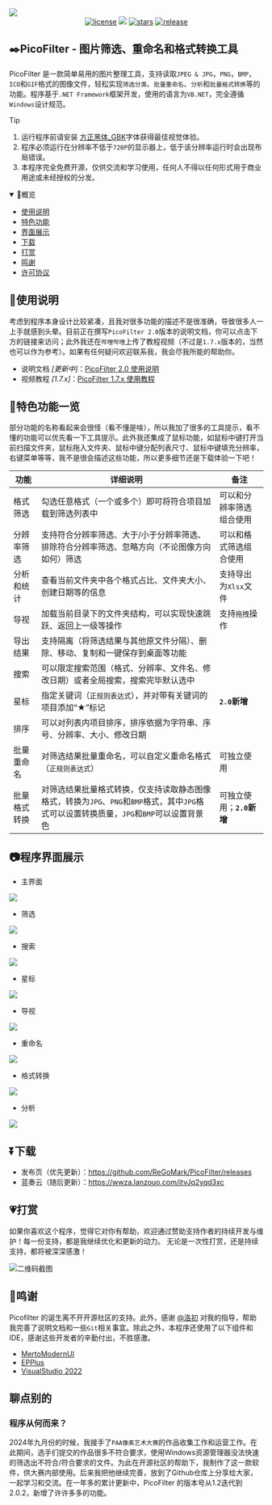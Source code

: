 <img src="https://raw.githubusercontent.com/ReGoMark/PicoFilter/refs/heads/main/Resources/Assets/head.png" />

<div align="center">
    
<a href="./LICENSE">
    <img src="https://img.shields.io/github/license/ReGoMark/PicoFilter.svg?style=for-the-badge" alt="license"></a>
<a href="https://github.com/ReGoMark/PicoFilter/commits/main">
    <img src="https://img.shields.io/github/last-commit/ReGoMark/PicoFilter?style=for-the-badge"></a>
<a href="https://github.com/ReGoMark/PicoFilter/stargazers">
    <img src="https://img.shields.io/github/stars/ReGoMark/PicoFilter.svg?style=for-the-badge" alt="stars"></a>
<a href="https://github.com/ReGoMark/PicoFilter/release">
    <img src="https://img.shields.io/github/release/ReGoMark/PicoFilter.svg?style=for-the-badge" alt="release"></a>
    
</div>

## ✒️PicoFilter - 图片筛选、重命名和格式转换工具

PicoFilter 是一款简单易用的图片整理工具，支持读取`JPEG & JPG`，`PNG`，`BMP`，`ICO`和`GIF`格式的图像文件，轻松实现`筛选分类`、`批量重命名`、`分析`和`批量格式转换`等的功能。程序基于`.NET Framework`框架开发，使用的语言为`VB.NET`，完全遵循`Windows`设计规范。

>[!TIP]
>1. 运行程序前请安装 [方正黑体_GBK](./Fonts/方正黑体GBK.ttf)字体获得最佳视觉体验。
>2. 程序必须运行在分辨率不低于`720P`的显示器上，低于该分辨率运行时会出现布局错误。
>3. 本程序完全免费开源，仅供交流和学习使用，任何人不得以任何形式用于商业用途或未经授权的分发。

<details open>
<summary> 📖概览 </summary>

- [使用说明](#使用说明)  
- [特色功能](#特色功能一览)
- [界面展示](#程序界面展示)
- [下载](#下载)
- [打赏](#打赏)
- [鸣谢](#鸣谢)
- [许可协议](https://github.com/ReGoMark/PicoFilter/blob/0676005b5875f35327bca930f663c78daa085f33/LICENSE)  

</details>

## 📒使用说明

考虑到程序本身设计比较紧凑，且我对很多功能的描述不是很准确，导致很多人一上手就感到头晕。目前正在撰写`PicoFilter 2.0`版本的说明文档，你可以点击下方的链接来访问；此外我还在`哔哩哔哩`上传了教程视频（不过是`1.7.x`版本的，当然也可以作为参考）。如果有任何疑问欢迎联系我，我会尽我所能的帮助你。

* 说明文档 *[更新中]*：[PicoFilter 2.0 使用说明](https://flowus.cn/regmvks/e717713c-be23-4124-b364-878960e75a4e)
* 视频教程 *[1.7.x]*：[PicoFilter 1.7.x 使用教程](https://www.bilibili.com/video/BV1aR92YcEka/?spm_id_from=333.1387.homepage.video_card.click&vd_source=c4099c355c2d06f10ac210fe7bae65a6)

## 🍰特色功能一览

部分功能的名称看起来会很怪（看不懂是啥），所以我加了很多的工具提示，看不懂的功能可以优先看一下工具提示。此外我还集成了鼠标功能，如鼠标中键打开当前扫描文件夹，鼠标拖入文件夹、鼠标中键分配列表尺寸、鼠标中键填充分辨率，右键菜单等等，我不是很会描述这些功能，所以更多细节还是下载体验一下吧！
    
| 功能 | 详细说明 |备注|
|-----------|--------|--------|
|格式筛选|勾选任意格式（一个或多个）即可将符合项目加载到筛选列表中|可以和分辨率筛选组合使用|
|分辨率筛选|支持符合分辨率筛选、大于/小于分辨率筛选、排除符合分辨率筛选、忽略方向（不论图像方向如何）筛选|可以和格式筛选组合使用|
|分析和统计|查看当前文件夹中各个格式占比、文件夹大小、创建日期等的信息|支持导出为`Xlsx`文件|
|导视|加载当前目录下的文件夹结构，可以实现快速跳跃、返回上一级等操作|支持`拖拽`操作
|导出结果|支持隔离（将筛选结果与其他原文件分隔）、删除、移动、复制和一键保存到桌面等功能|
|搜索|可以限定搜索范围（格式、分辨率、文件名、修改日期）或者全局搜索，搜索完毕默认选中|
|星标|指定关键词（`正规则表达式`），并对带有关键词的项目添加“★”标记|**`2.0`新增**
|排序|可以对列表内项目排序，排序依据为字符串、序号、分辨率、大小、修改日期|
|批量重命名|对筛选结果批量重命名，可以自定义重命名格式（`正规则表达式`）|可独立使用|
|批量格式转换|对筛选结果批量格式转换，仅支持读取静态图像格式，转换为`JPG`、`PNG`和`BMP`格式，其中`JPG`格式可以设置转换质量，`JPG`和`BMP`可以设置背景色|可独立使用；**`2.0`新增**|

## 📷程序界面展示
* 主界面
<img src="https://raw.githubusercontent.com/ReGoMark/PicoFilter/refs/heads/main/Screenshots/main0.png" />

* 筛选
<img src="https://raw.githubusercontent.com/ReGoMark/PicoFilter/refs/heads/main/Screenshots/filt.png" />

* 搜索
<img src="https://raw.githubusercontent.com/ReGoMark/PicoFilter/refs/heads/main/Screenshots/search.png" />

* 星标
<img src="https://raw.githubusercontent.com/ReGoMark/PicoFilter/refs/heads/main/Screenshots/tag.png"  />

* 导视
<img src="https://raw.githubusercontent.com/ReGoMark/PicoFilter/refs/heads/main/Screenshots/guide.png" />

* 重命名
<img src="https://raw.githubusercontent.com/ReGoMark/PicoFilter/refs/heads/main/Screenshots/rename.png" />

* 格式转换
<img src="https://raw.githubusercontent.com/ReGoMark/PicoFilter/refs/heads/main/Screenshots/convert.png" />

* 分析
<img src="https://raw.githubusercontent.com/ReGoMark/PicoFilter/refs/heads/main/Screenshots/analysis.png" />

## ⏬下载
* 发布页（优先更新）：https://github.com/ReGoMark/PicoFilter/releases
* 蓝奏云（随后更新）：https://wwza.lanzouo.com/itvJq2yqd3xc

## 💗打赏
如果你喜欢这个程序，觉得它对你有帮助，欢迎通过赞助支持作者的持续开发与维护！每一份支持，都是我继续优化和更新的动力。
无论是一次性打赏，还是持续支持，都将被深深感激！

<img src="https://raw.githubusercontent.com/ReGoMark/PicoFilter/refs/heads/main/Resources/Assets/wechat_sponsor.jpg" alt="二维码截图" style="max-width: 80%; height: auto;" />

## 🙏鸣谢

Picofilter 的诞生离不开开源社区的支持。此外，感谢 [@洛初](https://github.com/gongfuture) 对我的指导，帮助我完善了说明文档和一些`Git`相关事宜。除此之外，本程序还使用了以下组件和IDE，感谢这些开发者的辛勤付出，不胜感激。


* [MertoModernUI](https://github.com/dennismagno/metroframework-modern-ui)
* [EPPlus](https://github.com/EPPlusSoftware/EPPlus)
* [VisualStudio 2022](https://visualstudio.microsoft.com/zh-hans/vs/)



## 聊点别的
### 程序从何而来？
2024年九月份的时候，我接手了`PAA像素艺术大赛`的作品收集工作和运营工作。在此期间，选手们提交的作品很多不符合要求，使用Windows资源管理器没法快速的筛选出不符合/符合要求的文件。为此在开源社区的帮助下，我制作了这一款软件，供大赛内部使用。后来我把他继续完善，放到了Github仓库上分享给大家，一起学习和交流。在一年多的累计更新中，PicoFilter 的版本号从1.2迭代到2.0.2，新增了许许多多的功能。

